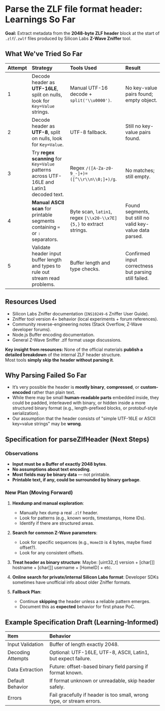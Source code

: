 # Parse the ZLF file format header: Learnings So Far

**Goal:** Extract metadata from the **2048-byte ZLF header** block at the start
of `.zlf`/`.zwlf` files produced by Silicon Labs **Z-Wave Zniffer** tool.

## What We've Tried So Far

| Attempt | Strategy                                                                                 | Tools Used                                                         | Result                                                    |
| :------ | :--------------------------------------------------------------------------------------- | :----------------------------------------------------------------- | :-------------------------------------------------------- |
| 1       | Decode header as **UTF-16LE**, split on nulls, look for `Key=Value` strings.             | Manual UTF-16 decode + `split('\\u0000')`.                         | No key-value pairs found; empty object.                   |
| 2       | Decode header as **UTF-8**, split on nulls, look for `Key=Value`.                        | UTF-8 fallback.                                                    | Still no key-value pairs found.                           |
| 3       | Try **regex scanning** for `Key=Value` patterns across UTF-16LE and Latin1 decoded text. | Regex `/([A-Za-z0-9_-]+)=([^\\r\\n\\0;]+)/g`.                      | No matches; still empty.                                  |
| 4       | **Manual ASCII scan** for printable segments containing `=` or `:` separators.           | Byte scan, `latin1`, regex `[\\x20-\\x7E]{5,}` to extract strings. | Found segments, but still no valid key-value data parsed. |
| 5       | Validate header input buffer length and types to rule out stream read problems.          | Buffer length and type checks.                                     | Confirmed input correctness but parsing still failed.     |

## Resources Used

- Silicon Labs Zniffer documentation (`INS10249-6` Zniffer User Guide).
- Zniffer tool version 4+ behavior (local experiments + forum references).
- Community reverse-engineering notes (Stack Overflow, Z-Wave developer forums).
- Node.js Buffer encoding documentation.
- General Z-Wave Sniffer .zlf format usage discussions.

**Key insight from resources:** None of the official materials **publish a
detailed breakdown** of the internal ZLF header structure.  
Most tools **simply skip the header without parsing it**.

## Why Parsing Failed So Far

- It’s very possible the header is **mostly binary**, **compressed**, or
  **custom-encoded** rather than plain text.
- While there may be small **human-readable parts** embedded inside, they could
  be padded, interleaved with binary, or hidden inside a more structured binary
  format (e.g., length-prefixed blocks, or protobuf-style serialization).
- Our assumption that the header consists of "simple UTF-16LE or ASCII key=value
  strings" may be **wrong**.

## Specification for parseZlfHeader (Next Steps)

### Observations

- **Input must be a Buffer of exactly 2048 bytes**.
- **No assumptions about text encoding**.
- **Most fields may be binary data** — not printable.
- **Printable text, if any, could be surrounded by binary garbage**.

### New Plan (Moving Forward)

1. **Hexdump and manual exploration**:

   - Manually hex dump a real `.zlf` header.
   - Look for patterns (e.g., known words, timestamps, Home IDs).
   - Identify if there are structured areas.

2. **Search for common Z-Wave parameters**:

   - Look for specific sequences (e.g., `HomeID` is 4 bytes, maybe fixed
     offset?).
   - Look for any consistent offsets.

3. **Treat header as binary structure**: Maybe: [uint32_t] version + [char[]]
   hostname + [char[]] username + [HomeID] + etc.

4. **Online search for private/internal Silicon Labs format**: Developer SDKs
   sometimes have unofficial info about older Zniffer formats.

5. **Fallback Plan**:

   - Continue **skipping** the header unless a reliable pattern emerges.
   - Document this as **expected** behavior for first phase PoC.

## Example Specification Draft (Learning-Informed)

| Item              | Behavior                                                              |
| :---------------- | :-------------------------------------------------------------------- |
| Input Validation  | Buffer of length exactly 2048.                                        |
| Decoding Attempts | Optional: UTF-16LE, UTF-8, ASCII, Latin1, but expect failure.         |
| Data Extraction   | Future: offset-based binary field parsing if format known.            |
| Default Behavior  | If format unknown or unreadable, skip header safely.                  |
| Errors            | Fail gracefully if header is too small, wrong type, or stream errors. |
